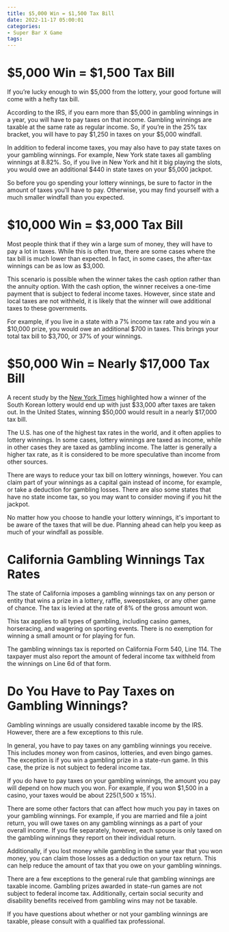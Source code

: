 ```yaml
---
title: $5,000 Win = $1,500 Tax Bill
date: 2022-11-17 05:00:01
categories:
- Super Bar X Game
tags:
---
```



#  $5,000 Win = $1,500 Tax Bill

If you’re lucky enough to win $5,000 from the lottery, your good fortune will come with a hefty tax bill.

According to the IRS, if you earn more than $5,000 in gambling winnings in a year, you will have to pay taxes on that income. Gambling winnings are taxable at the same rate as regular income. So, if you’re in the 25% tax bracket, you will have to pay $1,250 in taxes on your $5,000 windfall.

In addition to federal income taxes, you may also have to pay state taxes on your gambling winnings. For example, New York state taxes all gambling winnings at 8.82%. So, if you live in New York and hit it big playing the slots, you would owe an additional $440 in state taxes on your $5,000 jackpot.

So before you go spending your lottery winnings, be sure to factor in the amount of taxes you’ll have to pay. Otherwise, you may find yourself with a much smaller windfall than you expected.

#  $10,000 Win = $3,000 Tax Bill

Most people think that if they win a large sum of money, they will have to pay a lot in taxes. While this is often true, there are some cases where the tax bill is much lower than expected. In fact, in some cases, the after-tax winnings can be as low as $3,000.

This scenario is possible when the winner takes the cash option rather than the annuity option. With the cash option, the winner receives a one-time payment that is subject to federal income taxes. However, since state and local taxes are not withheld, it is likely that the winner will owe additional taxes to these governments.

For example, if you live in a state with a 7% income tax rate and you win a $10,000 prize, you would owe an additional $700 in taxes. This brings your total tax bill to $3,700, or 37% of your winnings.

#  $50,000 Win = Nearly $17,000 Tax Bill 

A recent study by the [New York Times](https://www.nytimes.com/interactive/2018/05/23/upshot/what-would-50-000-won-in-south-korea-buy.html) highlighted how a winner of the South Korean lottery would end up with just $33,000 after taxes are taken out. In the United States, winning $50,000 would result in a nearly $17,000 tax bill.

The U.S. has one of the highest tax rates in the world, and it often applies to lottery winnings. In some cases, lottery winnings are taxed as income, while in other cases they are taxed as gambling income. The latter is generally a higher tax rate, as it is considered to be more speculative than income from other sources.

There are ways to reduce your tax bill on lottery winnings, however. You can claim part of your winnings as a capital gain instead of income, for example, or take a deduction for gambling losses. There are also some states that have no state income tax, so you may want to consider moving if you hit the jackpot.

No matter how you choose to handle your lottery winnings, it's important to be aware of the taxes that will be due. Planning ahead can help you keep as much of your windfall as possible.

#  California Gambling Winnings Tax Rates 

The state of California imposes a gambling winnings tax on any person or entity that wins a prize in a lottery, raffle, sweepstakes, or any other game of chance. The tax is levied at the rate of 8% of the gross amount won.

This tax applies to all types of gambling, including casino games, horseracing, and wagering on sporting events. There is no exemption for winning a small amount or for playing for fun.

The gambling winnings tax is reported on California Form 540, Line 114. The taxpayer must also report the amount of federal income tax withheld from the winnings on Line 6d of that form.

#  Do You Have to Pay Taxes on Gambling Winnings?

Gambling winnings are usually considered taxable income by the IRS. However, there are a few exceptions to this rule.

In general, you have to pay taxes on any gambling winnings you receive. This includes money won from casinos, lotteries, and even bingo games. The exception is if you win a gambling prize in a state-run game. In this case, the prize is not subject to federal income tax.

If you do have to pay taxes on your gambling winnings, the amount you pay will depend on how much you won. For example, if you won $1,500 in a casino, your taxes would be about $225 ($1,500 x 15%).

There are some other factors that can affect how much you pay in taxes on your gambling winnings. For example, if you are married and file a joint return, you will owe taxes on any gambling winnings as a part of your overall income. If you file separately, however, each spouse is only taxed on the gambling winnings they report on their individual return.

 Additionally, if you lost money while gambling in the same year that you won money, you can claim those losses as a deduction on your tax return. This can help reduce the amount of tax that you owe on your gambling winnings.

There are a few exceptions to the general rule that gambling winnings are taxable income. Gambling prizes awarded in state-run games are not subject to federal income tax. Additionally, certain social security and disability benefits received from gambling wins may not be taxable.

If you have questions about whether or not your gambling winnings are taxable, please consult with a qualified tax professional.